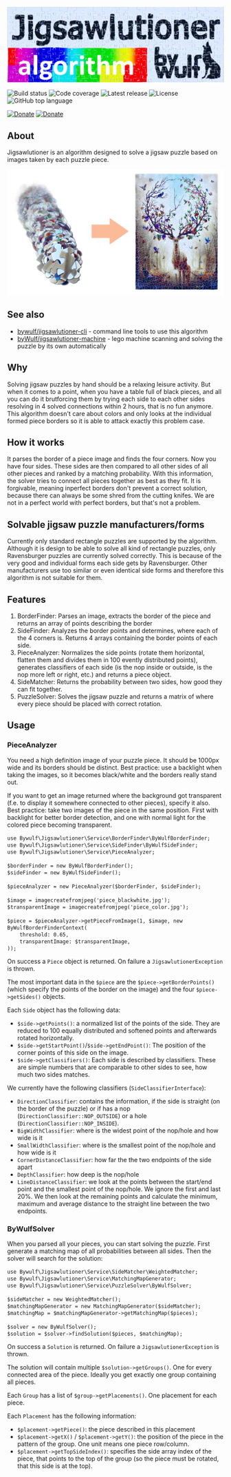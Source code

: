 ![jigsawlutioner.byWulf - algorithm](doc/jigsawlutioner_algorithm_logo.png)

![Build status](https://img.shields.io/github/workflow/status/bywulf/jigsawlutioner/PHP%20Composer?style=flat-square)
![Code coverage](https://img.shields.io/codecov/c/github/bywulf/jigsawlutioner?logo=codecov&style=flat-square)
![Latest release](https://img.shields.io/github/v/release/bywulf/jigsawlutioner?style=flat-square&color=lightgrey)
![License](https://img.shields.io/github/license/bywulf/jigsawlutioner?style=flat-square&color=yellow)
![GitHub top language](https://img.shields.io/github/languages/top/bywulf/jigsawlutioner?style=flat-square)

[![Donate](https://img.shields.io/badge/PayPal-donate-informational?style=flat-square&logo=paypal)](https://www.paypal.com/donate/?hosted_button_id=QGSRL3B9BN7BW)
[![Donate](https://img.shields.io/badge/Buy%20me%20a%20coffee-donate-informational?style=flat-square&logo=buy-me-a-coffee&color=c2944f)](https://www.buymeacoffee.com/bywulf)

## About
Jigsawlutioner is an algorithm designed to solve a jigsaw puzzle based on images taken by each puzzle piece.

![Transforming single pieces into solved puzzle](doc/solution_mockup.png)

## See also
* [bywulf/jigsawlutioner-cli](https://github.com/byWulf/jigsawlutioner-cli) - command line tools to use this algorithm
* [byWulf/jigsawlutioner-machine](https://github.com/byWulf/jigsawlutioner-machine) - lego machine scanning and solving the puzzle by its own automatically

## Why
Solving jigsaw puzzles by hand should be a relaxing leisure activity. But when it comes to a point, when you have a table full of black pieces, and all you can do it brutforcing them by trying each side to each other sides resolving in 4 solved connections within 2 hours, that is no fun anymore. This algorithm doesn't care about colors and only looks at the individual formed piece borders so it is able to attack exactly this problem case.

## How it works
It parses the border of a piece image and finds the four corners. Now you have four sides. These sides are then compared to all other sides of all other pieces and ranked by a matching probability. With this information, the solver tries to connect all pieces together as best as they fit. It is forgivable, meaning inperfect borders don't prevent a correct solution, because there can always be some shred from the cutting knifes. We are not in a perfect world with perfect borders, but that's not a problem.

## Solvable jigsaw puzzle manufacturers/forms
Currently only standard rectangle puzzles are supported by the algorithm. Although it is design to be able to solve all kind of rectangle puzzles, only Ravensburger puzzles are currently solved correctly. This is because of the very good and individual forms each side gets by Ravensburger. Other manufacturers use too similar or even identical side forms and therefore this algorithm is not suitable for them.

## Features
1. BorderFinder: Parses an image, extracts the border of the piece and returns an array of points describing the border
2. SideFinder: Analyzes the border points and determines, where each of the 4 corners is. Returns 4 arrays containing the border points of each side.
3. PieceAnalyzer: Normalizes the side points (rotate them horizontal, flatten them and divides them in 100 evently distributed points), generates classifiers of each side (is the nop inside or outside, is the nop more left or right, etc.) and returns a piece object.
4. SideMatcher: Returns the probability between two sides, how good they can fit together.
5. PuzzleSolver: Solves the jigsaw puzzle and returns a matrix of where every piece should be placed with correct rotation.

## Usage
### PieceAnalyzer
You need a high definition image of your puzzle piece. It should be 1000px wide and its borders should be distinct. Best practice: use a backlight when taking the images, so it becomes black/white and the borders really stand out.

If you want to get an image returned where the background got transparent (f.e. to display it somewhere connected to other pieces), specify it also. Best practice: take two images of the piece in the same position. First with backlight for better border detection, and one with normal light for the colored piece becoming transparent.
```injectablephp
use Bywulf\Jigsawlutioner\Service\BorderFinder\ByWulfBorderFinder;
use Bywulf\Jigsawlutioner\Service\SideFinder\ByWulfSideFinder;
use Bywulf\Jigsawlutioner\Service\PieceAnalyzer;

$borderFinder = new ByWulfBorderFinder();
$sideFinder = new ByWulfSideFinder();

$pieceAnalyzer = new PieceAnalyzer($borderFinder, $sideFinder);

$image = imagecreatefromjpeg('piece_blackwhite.jpg');
$transparentImage = imagecreatefromjpeg('piece_color.jpg');

$piece = $pieceAnalyzer->getPieceFromImage(1, $image, new ByWulfBorderFinderContext(
    threshold: 0.65,
    transparentImage: $transparentImage,
));
```

On success a `Piece` object is returned. On failure a `JigsawlutionerException` is thrown.

The most important data in the `$piece` are the `$piece->getBorderPoints()` (which specify the points of the border on the image) and the four `$piece->getSides()` objects. 

Each `Side` object has the following data:
* `$side->getPoints()`: a normalized list of the points of the side. They are reduced to 100 equally distributed and softened points and afterwards rotated horizontally.
* `$side->getStartPoint()`/`$side->getEndPoint()`: The position of the corner points of this side on the image.
* `$side->getClassifiers()`: Each side is described by classifiers. These are simple numbers that are comparable to other sides to see, how much two sides matches. 

We currently have the following classifiers (`SideClassifierInterface`):
* `DirectionClassifier`: contains the information, if the side is straight (on the border of the puzzle) or if has a nop (`DirectionClassifier::NOP_OUTSIDE`) or a hole (`DirectionClassifier::NOP_INSIDE`).
* `BigWidthClassifier`: where is the widest point of the nop/hole and how wide is it
* `SmallWidthClassifier`: where is the smallest point of the nop/hole and how wide is it
* `CornerDistanceClassifier`: how far the the two endpoints of the side apart
* `DepthClassifier`: how deep is the nop/hole
* `LineDistanceClassifier`: we look at the points between the start/end point and the smallest point of the nop/hole. We ignore the first and last 20%. We then look at the remaining points and calculate the minimum, maximum and average distance to the straight line between the two endpoints.

### ByWulfSolver
When you parsed all your pieces, you can start solving the puzzle. First generate a matching map of all probabilities between all sides. Then the solver will search for the solution:
```injectablephp
use Bywulf\Jigsawlutioner\Service\SideMatcher\WeightedMatcher;
use Bywulf\Jigsawlutioner\Service\MatchingMapGenerator;
use Bywulf\Jigsawlutioner\Service\PuzzleSolver\ByWulfSolver;

$sideMatcher = new WeightedMatcher();
$matchingMapGenerator = new MatchingMapGenerator($sideMatcher);
$matchingMap = $matchingMapGenerator->getMatchingMap($pieces);

$solver = new ByWulfSolver();
$solution = $solver->findSolution($pieces, $matchingMap);
```

On success a `Solution` is returned. On failure a `JigsawlutionerException` is thrown.

The solution will contain multiple `$solution->getGroups()`. One for every connected area of the piece. Ideally you get exactly one group containing all pieces.

Each `Group` has a list of `$group->getPlacements()`. One placement for each piece.

Each `Placement` has the following information:
* `$placement->getPiece()`: the piece described in this placement
* `$placement->getX()` / `$placement->getY()`: the position of the piece in the pattern of the group. One unit means one piece row/column. 
* `$placement->getTopSideIndex()`: specifies the side array index of the piece, that points to the top of the group (so the piece must be rotated, that this side is at the top).
